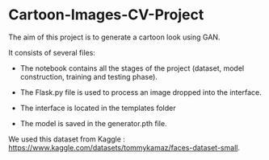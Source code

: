 # Cartoon-Images-CV-Project

The aim of this project is to generate a cartoon look using GAN. 


It consists of several files: 

- The notebook contains all the stages of the project (dataset, model construction, training and testing phase).

- The Flask.py file is used to process an image dropped into the interface.

- The interface is located in the templates folder

- The model is saved in the generator.pth file.

We used this dataset from Kaggle : https://www.kaggle.com/datasets/tommykamaz/faces-dataset-small.


